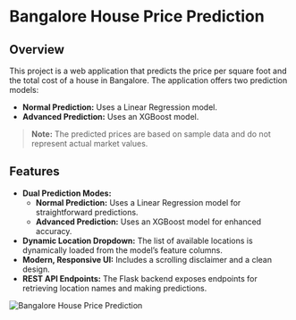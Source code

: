 # Bangalore House Price Prediction

## Overview

This project is a web application that predicts the price per square foot and the total cost of a house in Bangalore. The application offers two prediction models:
- **Normal Prediction:** Uses a Linear Regression model.
- **Advanced Prediction:** Uses an XGBoost model.

> **Note:** The predicted prices are based on sample data and do not represent actual market values.

## Features

- **Dual Prediction Modes:**  
  - **Normal Prediction:** Uses a Linear Regression model for straightforward predictions.
  - **Advanced Prediction:** Uses an XGBoost model for enhanced accuracy.
- **Dynamic Location Dropdown:** The list of available locations is dynamically loaded from the model’s feature columns.
- **Modern, Responsive UI:** Includes a scrolling disclaimer and a clean design.
- **REST API Endpoints:** The Flask backend exposes endpoints for retrieving location names and making predictions.

![Bangalore House Price Prediction](Screenshot_2025-02-20.png)



